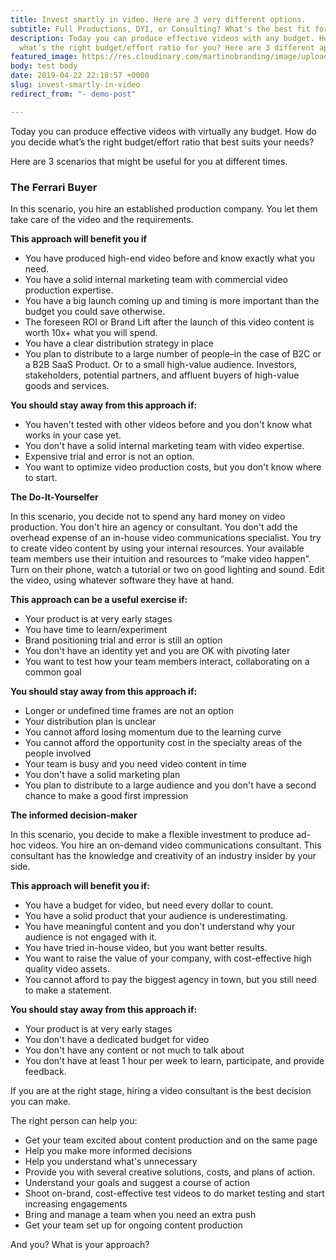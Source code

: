 ```yaml
---
title: Invest smartly in video. Here are 3 very different options.
subtitle: Full Productions, DYI, or Consulting? What's the best fit for you?
description: Today you can produce effective videos with any budget. How do you decide
  what’s the right budget/effort ratio for you? Here are 3 different approaches
featured_image: https://res.cloudinary.com/martinobranding/image/upload/v1555965383/adrianomartinocom/Adriano_Martino_Video_Marketing_rgg8m2.jpg
body: test body
date: 2019-04-22 22:18:57 +0000
slug: invest-smartly-in-video
redirect_from: "- demo-post"

---
```

Today you can produce effective videos with virtually any budget. How do you decide what’s the right budget/effort ratio that best suits your needs?

Here are 3 scenarios that might be useful for you at different times.

### **The Ferrari Buyer**

In this scenario, you hire an established production company. You let them take care of the video and the requirements.

**This approach will benefit you if**

* You have produced high-end video before and know exactly what you need.
* You have a solid internal marketing team with commercial video production expertise.
* You have a big launch coming up and timing is more important than the budget you could save otherwise.
* The foreseen ROI or Brand Lift after the launch of this video content is worth 10x+ what you will spend.
* You have a clear distribution strategy in place
* You plan to distribute to a large number of people–in the case of B2C or a B2B SaaS Product. Or to a small high-value audience. Investors, stakeholders, potential partners, and affluent buyers of high-value goods and services.

**You should stay away from this approach if:**

* You haven't tested with other videos before and you don't know what works in your case yet.
* You don't have a solid internal marketing team with video expertise.
* Expensive trial and error is not an option.
* You want to optimize video production costs, but you don't know where to start.

**The Do-It-Yourselfer**

In this scenario, you decide not to spend any hard money on video production. You don't hire an agency or consultant. You don't add the overhead expense of an in-house video communications specialist. You try to create video content by using your internal resources. Your available team members use their intuition and resources to “make video happen”. Turn on their phone, watch a tutorial or two on good lighting and sound. Edit the video, using whatever software they have at hand.

**This approach can be a useful exercise if:**

* Your product is at very early stages
* You have time to learn/experiment
* Brand positioning trial and error is still an option
* You don't have an identity yet and you are OK with pivoting later
* You want to test how your team members interact, collaborating on a common goal

**You should stay away from this approach if:**

* Longer or undefined time frames are not an option
* Your distribution plan is unclear
* You cannot afford losing momentum due to the learning curve
* You cannot afford the opportunity cost in the specialty areas of the people involved
* Your team is busy and you need video content in time
* You don't have a solid marketing plan
* You plan to distribute to a large audience and you don't have a second chance to make a good first impression

**The informed decision-maker**

In this scenario, you decide to make a flexible investment to produce ad-hoc videos. You hire an on-demand video communications consultant. This consultant has the knowledge and creativity of an industry insider by your side.

**This approach will benefit you if:**

* You have a budget for video, but need every dollar to count.
* You have a solid product that your audience is underestimating.
* You have meaningful content and you don't understand why your audience is not engaged with it.
* You have tried in-house video, but you want better results.
* You want to raise the value of your company, with cost-effective high quality video assets.
* You cannot afford to pay the biggest agency in town, but you still need to make a statement.

**You should stay away from this approach if:**

* Your product is at very early stages
* You don't have a dedicated budget for video
* You don't have any content or not much to talk about
* You don't have at least 1 hour per week to learn, participate, and provide feedback.

If you are at the right stage, hiring a video consultant is the best decision you can make.

The right person can help you:

* Get your team excited about content production and on the same page
* Help you make more informed decisions
* Help you understand what's unnecessary
* Provide you with several creative solutions, costs, and plans of action.
* Understand your goals and suggest a course of action
* Shoot on-brand, cost-effective test videos to do market testing and start increasing engagements
* Bring and manage a team when you need an extra push
* Get your team set up for ongoing content production

And you? What is your approach?
